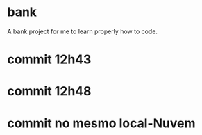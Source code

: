 # bank
A bank project for me to learn properly how to code.

# commit 12h43
# commit 12h48
# commit no mesmo local-Nuvem

